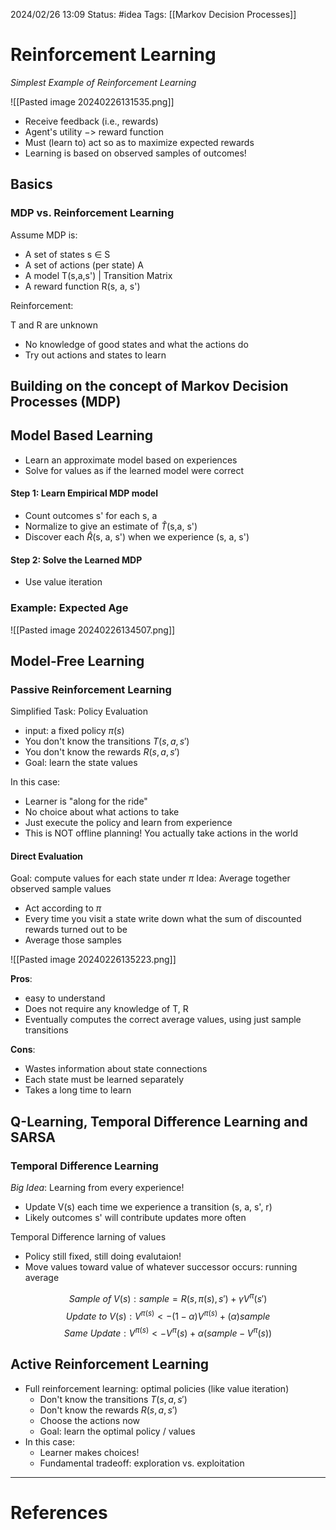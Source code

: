 2024/02/26 13:09
Status: #idea
Tags: [[Markov Decision Processes]]

# Reinforcement Learning

*Simplest Example of Reinforcement Learning*

![[Pasted image 20240226131535.png]]

- Receive feedback (i.e., rewards)
- Agent's utility $->$ reward function
- Must (learn to) act so as to maximize expected rewards
- Learning is based on observed samples of outcomes!

## Basics

### MDP vs. Reinforcement Learning

Assume MDP is:

- A set of states s $\in$ S
- A set of actions (per state) A
- A model T(s,a,s') | Transition Matrix
- A reward function R(s, a, s')

Reinforcement:

T and R are unknown

- No knowledge of good states and what the actions do
- Try out actions and states to learn

## Building on the concept of Markov Decision Processes (MDP)

## Model Based Learning

- Learn an approximate model based on experiences
- Solve for values as if the learned model were correct

#### Step 1: Learn Empirical MDP model

- Count outcomes s' for each s, a
- Normalize to give an estimate of $\hat{T}$(s,a, s')
- Discover each $\hat{R}$(s, a, s') when we experience (s, a, s')
#### Step 2: Solve the Learned MDP
- Use value iteration

### Example: Expected Age

![[Pasted image 20240226134507.png]]

## Model-Free Learning

### Passive Reinforcement Learning

Simplified Task: Policy Evaluation

- input: a fixed policy $\pi(s)$
- You don't know the transitions $T(s,a,s')$
- You don't know the rewards $R(s,a,s')$
- Goal: learn the state values

In this case:

- Learner is "along for the ride"
- No choice about what actions to take
- Just execute the policy and learn from experience 
- This is NOT offline planning! You actually take actions in the world

#### Direct Evaluation

Goal: compute values for each state under $\pi$
Idea: Average together observed sample values

- Act according to $\pi$
- Every time you visit a state write down what the sum of discounted rewards turned out to be 
- Average those samples

![[Pasted image 20240226135223.png]]

**Pros**: 

- easy to understand
- Does not require any knowledge of T, R
- Eventually computes the correct average values, using just sample transitions

**Cons**:

- Wastes information about state connections
- Each state must be learned separately
- Takes a long time to learn

## Q-Learning, Temporal Difference Learning and SARSA


### Temporal Difference Learning

*Big Idea*: Learning from every experience!

- Update V(s) each time we experience a transition (s, a, s', r)
- Likely outcomes s' will contribute updates more often

Temporal Difference larning of values

- Policy still fixed, still doing evalutaion!
- Move values toward value of whatever successor occurs: running average

$$Sample\ of\ V(s): sample=R(s,\pi(s),s') + \gamma{V}^\pi(s')$$
$$Update\ to\ V(s): V^{\pi(s)}<- (1-\alpha)V^{\pi(s)} +(\alpha)sample$$
$$Same\ Update: V^{\pi(s)} <- V^\pi(s)+\alpha(sample-V^\pi(s))$$

## Active Reinforcement Learning

- Full reinforcement learning: optimal policies (like value iteration)
	- Don't know the transitions $T(s, a, s')$
	- Don't know the rewards $R(s, a, s')$
	- Choose the actions now
	- Goal: learn the optimal policy / values
- In this case:
	- Learner makes choices!
	- Fundamental tradeoff: exploration vs. exploitation




---
# References

